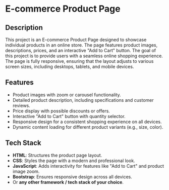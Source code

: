 # E-commerce Product Page

## Description
This project is an E-commerce Product Page designed to showcase individual products in an online store. The page features product images, descriptions, prices, and an interactive "Add to Cart" button. The goal of this project is to provide users with a seamless online shopping experience. The page is fully responsive, ensuring that the layout adjusts to various screen sizes, including desktops, tablets, and mobile devices.

## Features
- Product images with zoom or carousel functionality.
- Detailed product description, including specifications and customer reviews.
- Price display with possible discounts or offers.
- Interactive "Add to Cart" button with quantity selector.
- Responsive design for a consistent shopping experience on all devices.
- Dynamic content loading for different product variants (e.g., size, color).
  
## Tech Stack
- **HTML**: Structures the product page layout.
- **CSS**: Styles the page with a modern and professional look.
- **JavaScript**: Adds interactivity for features like "Add to Cart" and product image zoom.
- **Bootstrap**: Ensures responsive design across all devices.
- Or **any other framework / tech stack of your choice**.